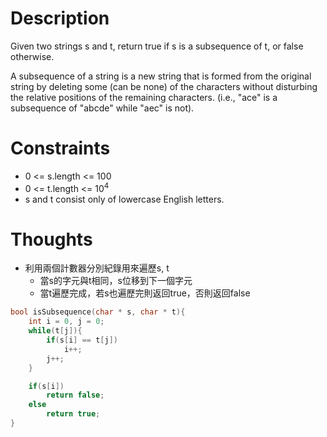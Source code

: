 # Description

Given two strings s and t, return true if s is a subsequence of t, or false otherwise.

A subsequence of a string is a new string that is formed from the original string by deleting some (can be none) of the characters without disturbing the relative positions of the remaining characters. (i.e., "ace" is a subsequence of "abcde" while "aec" is not).

# Constraints

- 0 <= s.length <= 100
- 0 <= t.length <= 10<sup>4</sup>
- s and t consist only of lowercase English letters.

# Thoughts

- 利用兩個計數器分別紀錄用來遍歷s, t
	- 當s的字元與t相同，s位移到下一個字元
	- 當t遍歷完成，若s也遍歷完則返回true，否則返回false

```c
bool isSubsequence(char * s, char * t){
    int i = 0, j = 0;
    while(t[j]){
        if(s[i] == t[j])
            i++;
        j++;
    }

    if(s[i])
        return false;
    else
        return true;
}
```
